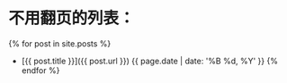 
# 不用翻页的列表：
{% for post in site.posts %}
  - [{{ post.title }}]({{ post.url }}) {{ page.date | date: '%B %d, %Y' }}
{% endfor %}